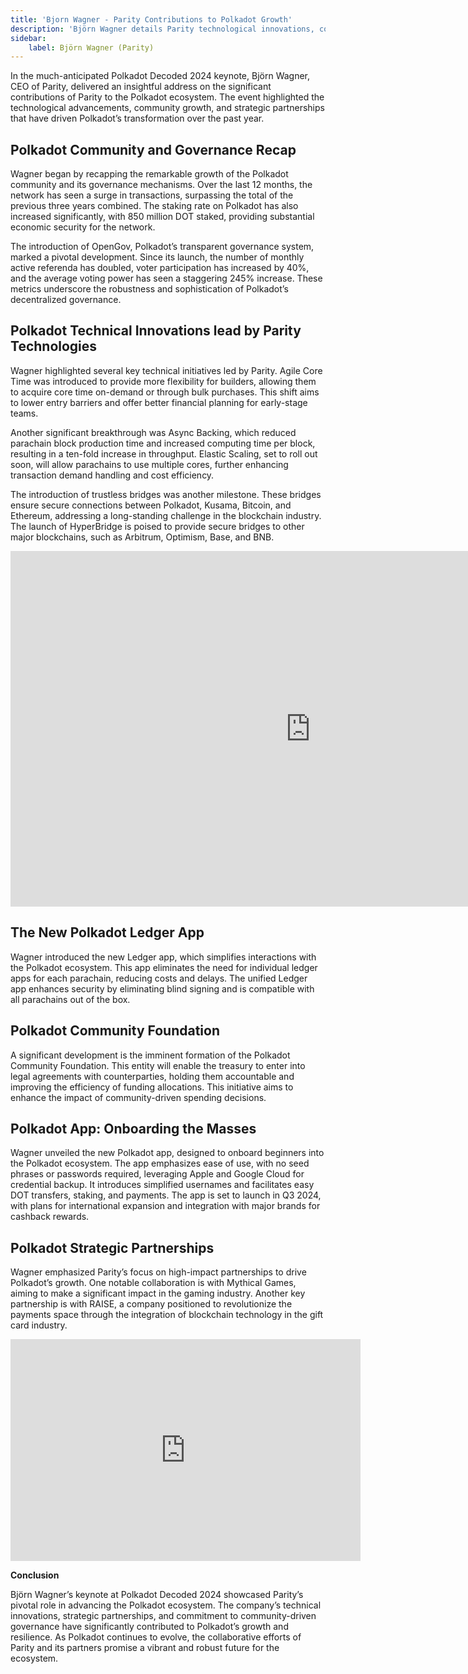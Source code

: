 ```yaml
---
title: 'Bjorn Wagner - Parity Contributions to Polkadot Growth'
description: 'Björn Wagner details Parity technological innovations, community growth, and strategic partnerships driving Polkadot success.'
sidebar:
    label: Björn Wagner (Parity)
---
```

In the much-anticipated Polkadot Decoded 2024 keynote, Björn Wagner, CEO of Parity, delivered an insightful address on the significant contributions of Parity to the Polkadot ecosystem. The event highlighted the technological advancements, community growth, and strategic partnerships that have driven Polkadot’s transformation over the past year.

**Polkadot Community and Governance Recap**
-------------------------------------------

Wagner began by recapping the remarkable growth of the Polkadot community and its governance mechanisms. Over the last 12 months, the network has seen a surge in transactions, surpassing the total of the previous three years combined. The staking rate on Polkadot has also increased significantly, with 850 million DOT staked, providing substantial economic security for the network.

The introduction of OpenGov, Polkadot’s transparent governance system, marked a pivotal development. Since its launch, the number of monthly active referenda has doubled, voter participation has increased by 40%, and the average voting power has seen a staggering 245% increase. These metrics underscore the robustness and sophistication of Polkadot’s decentralized governance.

**Polkadot Technical Innovations lead by Parity Technologies**
--------------------------------------------------------------

Wagner highlighted several key technical initiatives led by Parity. Agile Core Time was introduced to provide more flexibility for builders, allowing them to acquire core time on-demand or through bulk purchases. This shift aims to lower entry barriers and offer better financial planning for early-stage teams.

Another significant breakthrough was Async Backing, which reduced parachain block production time and increased computing time per block, resulting in a ten-fold increase in throughput. Elastic Scaling, set to roll out soon, will allow parachains to use multiple cores, further enhancing transaction demand handling and cost efficiency.

The introduction of trustless bridges was another milestone. These bridges ensure secure connections between Polkadot, Kusama, Bitcoin, and Ethereum, addressing a long-standing challenge in the blockchain industry. The launch of HyperBridge is poised to provide secure bridges to other major blockchains, such as Arbitrum, Optimism, Base, and BNB.

<iframe allowfullscreen="true" frameborder="0" height="569" mozallowfullscreen="true" src="https://docs.google.com/presentation/d/e/2PACX-1vRvbLU3qCyVfqBm1Rk9n8nF3gihgfIkoD-2LBCrSOFmPWJgeJvvjvxTb1eBr2it8JNlMymmS6w8wTvi/embed?start=false&loop=false&delayms=60000" webkitallowfullscreen="true" width="960"></iframe>

**The New Polkadot Ledger App**
-------------------------------

Wagner introduced the new Ledger app, which simplifies interactions with the Polkadot ecosystem. This app eliminates the need for individual ledger apps for each parachain, reducing costs and delays. The unified Ledger app enhances security by eliminating blind signing and is compatible with all parachains out of the box.

**Polkadot Community Foundation**
---------------------------------

A significant development is the imminent formation of the Polkadot Community Foundation. This entity will enable the treasury to enter into legal agreements with counterparties, holding them accountable and improving the efficiency of funding allocations. This initiative aims to enhance the impact of community-driven spending decisions.

**Polkadot App: Onboarding the Masses**
---------------------------------------

Wagner unveiled the new Polkadot app, designed to onboard beginners into the Polkadot ecosystem. The app emphasizes ease of use, with no seed phrases or passwords required, leveraging Apple and Google Cloud for credential backup. It introduces simplified usernames and facilitates easy DOT transfers, staking, and payments. The app is set to launch in Q3 2024, with plans for international expansion and integration with major brands for cashback rewards.

**Polkadot Strategic Partnerships**
-----------------------------------

Wagner emphasized Parity’s focus on high-impact partnerships to drive Polkadot’s growth. One notable collaboration is with Mythical Games, aiming to make a significant impact in the gaming industry. Another key partnership is with RAISE, a company positioned to revolutionize the payments space through the integration of blockchain technology in the gift card industry.

<iframe allow="accelerometer; autoplay; clipboard-write; encrypted-media; gyroscope; picture-in-picture; web-share" allowfullscreen="" frameborder="0" height="355" referrerpolicy="strict-origin-when-cross-origin" src="https://www.youtube.com/embed/dvXDTfR_wy0?si=ANyb7HX8NaahIXGL" title="YouTube video player" width="560"></iframe>

**Conclusion**

Björn Wagner’s keynote at Polkadot Decoded 2024 showcased Parity’s pivotal role in advancing the Polkadot ecosystem. The company’s technical innovations, strategic partnerships, and commitment to community-driven governance have significantly contributed to Polkadot’s growth and resilience. As Polkadot continues to evolve, the collaborative efforts of Parity and its partners promise a vibrant and robust future for the ecosystem.